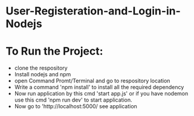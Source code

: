 # User-Registeration-and-Login-in-Nodejs


# To Run the Project:
* clone the respository
* Install nodejs and npm 
* open Command Promt/Terminal and go to respository location 
* Write a command 'npm install' to install all the required dependency
* Now run application by this cmd 'start app.js' or if you have nodemon use this cmd 'npm run dev' to start application.
* Now go to 'http://localhost:5000/ see application
